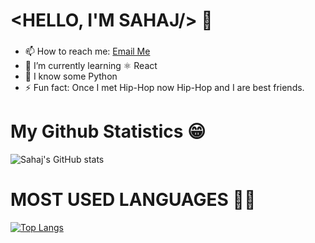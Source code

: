 # <HELLO, I'M SAHAJ/> 👋

### 

- 📫 How to reach me: [Email Me](mailto:sahajsinghsohal@gmail.com)
- 🌱 I’m currently learning ⚛️ React
- 🐍 I know some Python
- ⚡ Fun fact: Once I met Hip-Hop now Hip-Hop and I are best friends.



# My Github Statistics 😁
![Sahaj's GitHub stats](https://github-readme-stats.vercel.app/api?username=sahajsinngh&show_icons=true&theme=dark)

# MOST USED LANGUAGES 🤷‍♀️
[![Top Langs](https://github-readme-stats.vercel.app/api/top-langs/?username=sahajsinngh&layout=compact)](https://github.com/anuraghazra/github-readme-stats)
